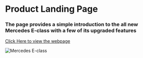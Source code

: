 # Product Landing Page

### The page provides a simple introduction to the all new Mercedes E-class with a few of its upgraded features

[Click Here to view the webpage](https://amazing-wright-284e47.netlify.app)

![Mercedes E-class](https://i.postimg.cc/MpdcZDH4/Product-landing-page.png)
